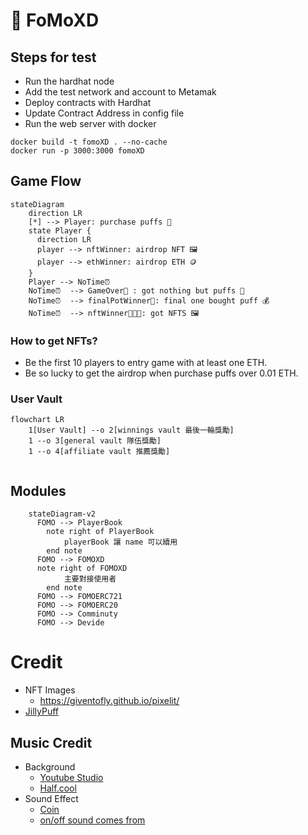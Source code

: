 # 🧁 FoMoXD

## Steps for test

- Run the hardhat node
- Add the test network and account to Metamak
- Deploy contracts with Hardhat
- Update Contract Address in config file
- Run the web server with docker

```
docker build -t fomoXD . --no-cache
docker run -p 3000:3000 fomoXD
```


## Game Flow


```mermaid
stateDiagram
    direction LR
    [*] --> Player: purchase puffs 🧁
    state Player {
      direction LR
      player --> nftWinner: airdrop NFT 🖼️
      player --> ethWinner: airdrop ETH 🪙
    }
    Player --> NoTime⏰ 
    NoTime⏰  --> GameOver🤡 : got nothing but puffs 🧁
    NoTime⏰  --> finalPotWinner🤑: final one bought puff 💰
    NoTime⏰  --> nftWinner👨🏻‍🎨: got NFTS 🖼️
```

### How to get NFTs?

- Be the first 10 players to entry game with at least one ETH.
- Be so lucky to get the airdrop when purchase puffs over 0.01 ETH.

### User Vault

```mermaid
flowchart LR
    1[User Vault] --o 2[winnings vault 最後一輪獎勵]
    1 --o 3[general vault 隊伍獎勵]
    1 --o 4[affiliate vault 推薦獎勵]
    
```

## Modules

```mermaid
    stateDiagram-v2
      FOMO --> PlayerBook
        note right of PlayerBook
            playerBook 讓 name 可以續用
        end note
      FOMO --> FOMOXD
      note right of FOMOXD
            主要對接使用者
        end note
      FOMO --> FOMOERC721
      FOMO --> FOMOERC20
      FOMO --> Comminuty
      FOMO --> Devide

```



# Credit
- NFT Images
  - <https://giventofly.github.io/pixelit/>
- [JillyPuff](https://twitter.com/scrixels/status/1136653042642817024)

## Music Credit
-  Background
   - [Youtube Studio](https://studio.youtube.com/channel/UCt4Szwqj1S7I_hA4eZvwK5g/music)
   - [Half.cool](https://www.youtube.com/channel/UCtkVGyrwbsvv0yU6Hn5RG4A)
- Sound Effect
  - [Coin](https://sc.chinaz.com/yinxiao/220716414170.htm)
  - [on/off sound comes from](https://taira-komori.jpn.org/openclose01tw.html)
